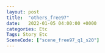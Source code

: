 ```yaml
---
layout: post
title:  "others_free97"
date:   2022-01-05 04:00:00 +0000
categories: Etc
Tags: Story Etc
SceneCode: ["scene_free97_q1_s20"]
---
```

